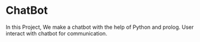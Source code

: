 # ChatBot
In this Project, We make a chatbot with the help of Python and prolog. User interact with chatbot for communication.
